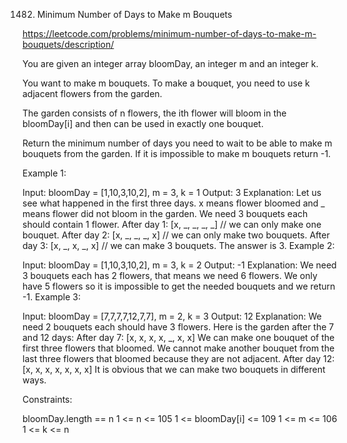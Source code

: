 1482. Minimum Number of Days to Make m Bouquets

https://leetcode.com/problems/minimum-number-of-days-to-make-m-bouquets/description/


You are given an integer array bloomDay, an integer m and an integer k.

You want to make m bouquets. To make a bouquet, you need to use k adjacent flowers from the garden.

The garden consists of n flowers, the ith flower will bloom in the bloomDay[i] and then can be used in exactly one bouquet.

Return the minimum number of days you need to wait to be able to make m bouquets from the garden. If it is impossible to make m bouquets return -1.

 

Example 1:

Input: bloomDay = [1,10,3,10,2], m = 3, k = 1
Output: 3
Explanation: Let us see what happened in the first three days. x means flower bloomed and _ means flower did not bloom in the garden.
We need 3 bouquets each should contain 1 flower.
After day 1: [x, _, _, _, _]   // we can only make one bouquet.
After day 2: [x, _, _, _, x]   // we can only make two bouquets.
After day 3: [x, _, x, _, x]   // we can make 3 bouquets. The answer is 3.
Example 2:

Input: bloomDay = [1,10,3,10,2], m = 3, k = 2
Output: -1
Explanation: We need 3 bouquets each has 2 flowers, that means we need 6 flowers. We only have 5 flowers so it is impossible to get the needed bouquets and we return -1.
Example 3:

Input: bloomDay = [7,7,7,7,12,7,7], m = 2, k = 3
Output: 12
Explanation: We need 2 bouquets each should have 3 flowers.
Here is the garden after the 7 and 12 days:
After day 7: [x, x, x, x, _, x, x]
We can make one bouquet of the first three flowers that bloomed. We cannot make another bouquet from the last three flowers that bloomed because they are not adjacent.
After day 12: [x, x, x, x, x, x, x]
It is obvious that we can make two bouquets in different ways.
 

Constraints:

bloomDay.length == n
1 <= n <= 105
1 <= bloomDay[i] <= 109
1 <= m <= 106
1 <= k <= n
